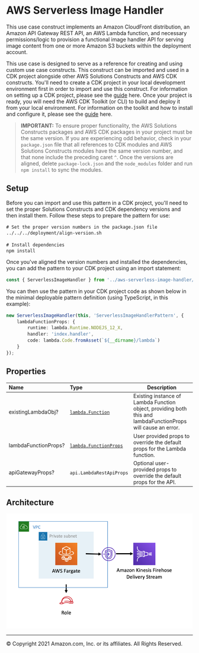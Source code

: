 # AWS Serverless Image Handler

This use case construct implements an Amazon CloudFront distribution, an Amazon API Gateway REST API, an AWS Lambda
function, and necessary permissions/logic to provision a functional image handler API for serving image content from 
one or more Amazon S3 buckets within the deployment account.

This use case is designed to serve as a reference for creating and using custom use case constructs. This 
construct can be imported and used in a CDK project alongside other AWS Solutions Constructs and AWS CDK constructs. 
You'll need to create a CDK project in your local development environment first in order to import and use this construct.
For information on setting up a CDK project, please see the [guide](https://docs.aws.amazon.com/cdk/latest/guide/hello_world.html) here.
Once your project is ready, you will need the AWS CDK Toolkit (or CLI) to build and deploy it from your local environment. For information on the toolkit and how to install and configure it, please see the [guide](https://docs.aws.amazon.com/cdk/latest/guide/cli.html) here.

> **IMPORTANT:** To ensure proper functionality, the AWS Solutions Constructs packages and AWS CDK packages in your project must be the same version. If you are experiencing odd behavior, check in your `package.json` file that all references to CDK modules and AWS Solutions Constructs modules have the same version number, and that none include the preceding caret `^`. Once the versions are aligned, delete `package-lock.json` and the `node_modules` folder and run `npm install` to sync the modules.

## Setup
Before you can import and use this pattern in a CDK project, you'll need to set the proper Solutions Constructs and CDK dependency versions and then install them. Follow these steps to prepare the pattern for use:

```
# Set the proper version numbers in the package.json file
../../../deployment/align-version.sh

# Install dependencies
npm install

```

Once you've aligned the version numbers and installed the dependencies, you can add the pattern to your CDK project using an import statement:
```typescript
const { ServerlessImageHandler } from '../aws-serverless-image-handler/lib/index';

```

You can then use the pattern in your CDK project code as shown below in the minimal deployable pattern definition (using TypeScript, in this example):
```typescript
new ServerlessImageHandler(this, 'ServerlessImageHandlerPattern', {
    lambdaFunctionProps: {
        runtime: lambda.Runtime.NODEJS_12_X,
        handler: 'index.handler',
        code: lambda.Code.fromAsset(`${__dirname}/lambda`)
    }
});

```

## Properties

| **Name**     | **Type**        | **Description** |
|:-------------|:----------------|-----------------|
|existingLambdaObj?|[`lambda.Function`](https://docs.aws.amazon.com/cdk/api/latest/docs/@aws-cdk_aws-lambda.Function.html)|Existing instance of Lambda Function object, providing both this and lambdaFunctionProps will cause an error.|
|lambdaFunctionProps?|[`lambda.FunctionProps`](https://docs.aws.amazon.com/cdk/api/latest/docs/@aws-cdk_aws-lambda.FunctionProps.html)|User provided props to override the default props for the Lambda function.|
|apiGatewayProps?|`api.LambdaRestApiProps`|Optional user-provided props to override the default props for the API.|

## Architecture
![Architecture Diagram](architecture.png)

***
&copy; Copyright 2021 Amazon.com, Inc. or its affiliates. All Rights Reserved.